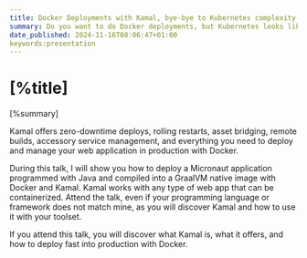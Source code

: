 ```yaml
---
title: Docker Deployments with Kamal, bye-bye to Kubernetes complexity
summary: Do you want to do Docker deployments, but Kubernetes looks like a beast and overkill to you? In this talk, you will discover a simpler but powerful alternative - [Kamal](https://kamal-deploy.org).
date_published: 2024-11-16T08:06:47+01:00
keywords:presentation
---
```


# [%title]

[%summary]

Kamal offers zero-downtime deploys, rolling restarts, asset bridging, remote builds, accessory service management, and everything you need to deploy and manage your web application in production with Docker.

During this talk, I will show you how to deploy a Micronaut application programmed with Java and compiled into a GraalVM native image with Docker and Kamal. Kamal works with any type of web app that can be containerized. Attend the talk, even if your programming language or framework does not match mine, as you will discover Kamal and how to use it with your toolset.

If you attend this talk, you will discover what Kamal is, what it offers, and how to deploy fast into production with Docker.

 

 
